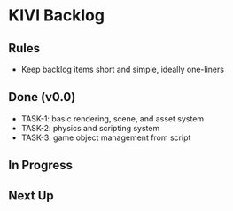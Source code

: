# KIVI Backlog

## Rules
- Keep backlog items short and simple, ideally one-liners

## Done (v0.0)

- TASK-1: basic rendering, scene, and asset system
- TASK-2: physics and scripting system
- TASK-3: game object management from script

## In Progress

## Next Up